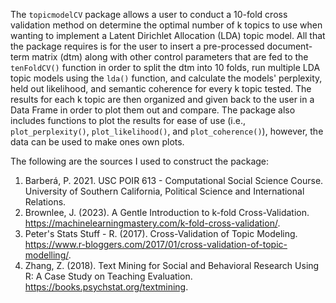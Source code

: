 The `topicmodelCV` package allows a user to conduct a 10-fold cross validation method on determine the optimal number of k topics to use when wanting to implement a Latent Dirichlet Allocation (LDA) topic model.
All that the package requires is for the user to insert a pre-processed document-term matrix (dtm) along with other control parameters that are fed to the `tenFoldCV()` function in order to split the dtm into 10 folds, run multiple LDA topic models using the `lda()` function, and calculate the models' perplexity, held out likelihood, and semantic coherence for every k topic tested. 
The results for each k topic are then organized and given back to the user in a Data Frame in order to plot them out and compare.
The package also includes functions to plot the results for ease of use (i.e., `plot_perplexity()`, `plot_likelihood()`, and `plot_coherence()`), however, the data can be used to make ones own plots.

The following are the sources I used to construct the package:

1. Barberá, P. 2021. USC POIR 613 - Computational Social Science Course. University of Southern California, Political Science and International Relations.
2. Brownlee, J. (2023). A Gentle Introduction to k-fold Cross-Validation. https://machinelearningmastery.com/k-fold-cross-validation/.
3. Peter's Stats Stuff - R. (2017). Cross-Validation of Topic Modeling. https://www.r-bloggers.com/2017/01/cross-validation-of-topic-modelling/.
3. Zhang, Z. (2018). Text Mining for Social and Behavioral Research Using R: A Case Study on Teaching Evaluation. https://books.psychstat.org/textmining.
